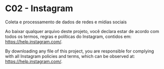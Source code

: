 # C02 -  Instagram

Coleta e processamento de dados de redes e mídias sociais

Ao baixar qualquer arquivo deste projeto, você declara estar de acordo com todos os termos, regras e políticas do Instagram, contidos em: https://help.instagram.com/.

By downloading any file of this project, you are responsible for complying with all Instagram policies and terms, which can be observed at: https://help.instagram.com/.

